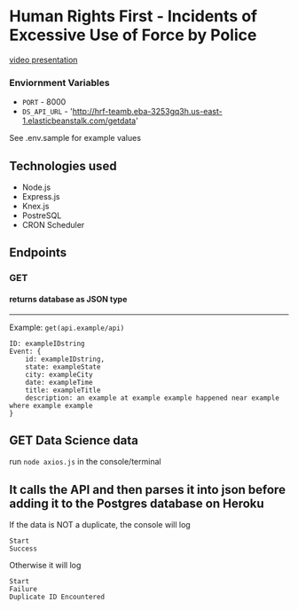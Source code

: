 # Human Rights First - Incidents of Excessive Use of Force by Police

[video presentation](https://youtu.be/4Rk8fbLA0s0)

### Enviornment Variables

- `PORT` - 8000
- `DS_API_URL` - 'http://hrf-teamb.eba-3253gq3h.us-east-1.elasticbeanstalk.com/getdata'

See .env.sample for example values


## Technologies used
   - Node.js
   - Express.js
   - Knex.js
   - PostreSQL
   - CRON Scheduler
   
## Endpoints
### GET
#### returns database as JSON type
---
Example: `get(api.example/api)`
```
ID: exampleIDstring
Event: {
    id: exampleIDstring,
    state: exampleState
    city: exampleCity
    date: exampleTime
    title: exampleTitle
    description: an example at example example happened near example where example example
}
```
## GET Data Science data
run `node axios.js` in the console/terminal

It calls the API and then parses it into json before adding it to the Postgres database on Heroku
---
If the data is NOT a duplicate, the console will log
```
Start
Success
```
Otherwise it will log
```
Start
Failure
Duplicate ID Encountered
```
